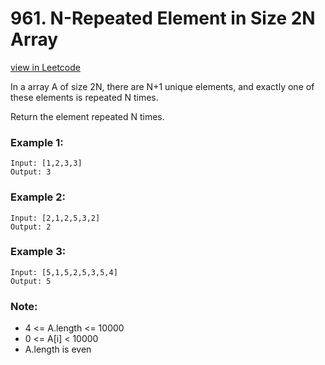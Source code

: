 # 961. N-Repeated Element in Size 2N Array
[view in Leetcode](https://leetcode.com/problems/n-repeated-element-in-size-2n-array/)

In a array A of size 2N, there are N+1 unique elements, and exactly one of these elements is repeated N times.

Return the element repeated N times.

### Example 1:

    Input: [1,2,3,3]
    Output: 3

### Example 2:
    Input: [2,1,2,5,3,2]
    Output: 2

### Example 3:
    Input: [5,1,5,2,5,3,5,4]
    Output: 5
 
### Note:

+ 4 <= A.length <= 10000
+ 0 <= A[i] < 10000
+ A.length is even